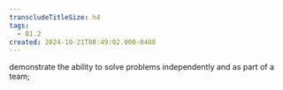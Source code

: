 ```yaml
---
transcludeTitleSize: h4
tags:
  - B1.2
created: 2024-10-21T08:49:02.000-0400
---
```

demonstrate the ability to solve problems independently and as part of a team; 